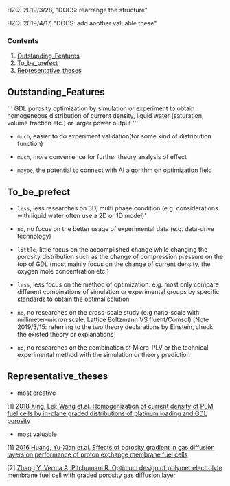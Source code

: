 HZQ: 2019/3/28, "DOCS: rearrange the structure"

HZQ: 2019/4/17, "DOCS: add another valuable these"

### Contents

1. [Outstanding_Features](#feats)
2. [To_be_prefect](#yourwork)
3. [Representative_theses](#representative)

## Outstanding_Features<a name="feats"></a>

'''
GDL porosity optimization by simulation or experiment to obtain homogeneous distribution of current density, liquid water (saturation, volume fraction etc.) or larger power output
'''

* `much`, easier to do experiment validation(for some kind of distribution function)

* `much`, more convenience for further theory analysis of effect

* `maybe`, the potential to connect with AI algorithm on optimization field

## To_be_prefect<a name="yourwork"></a>

* `less`, less researches on 3D, multi phase condition (e.g. considerations with liquid water often use a 2D or 1D model)'

* `no`, no focus on the better usage of experimental data (e.g. data-drive technology)

* `little`, little focus on the accomplished change while changing the porosity distribution such as the change of compression pressure on the top of GDL (most mainly focus on the change of current density, the oxygen mole concentration etc.)

* `less`, less focus on the method of optimization: e.g. most only compare different combinations of simulation or experimental groups by specific standards to obtain the optimal solution

* `no`, no researches on the cross-scale study (e.g nano-scale with millimeter-micron scale, Lattice Boltzmann VS fluent/Comsol)
[Note 2019/3/15: referring to the two theory declarations by Einstein, check the existed theory or explanations]

* `no`, no researches on the combination of Micro-PLV or the technical experimental method with the simulation or theory prediction


## Representative_theses<a name="representative"></a>

* most creative

[1] [2018 Xing, Lei; Wang et.al. Homogenization of current density of PEM fuel cells by in-plane graded distributions of platinum loading and GDL porosity](https://www.sciencedirect.com/science/article/pii/S0009250918305980?via%3Dihub)


* most valuable

[1] [2016 Huang, Yu-Xian et.al. Effects of porosity gradient in gas diffusion layers on performance of proton exchange membrane fuel cells](https://www.sciencedirect.com/science/article/pii/S0360544210004901?via%3Dihub)

[2] [Zhang Y, Verma A, Pitchumani R. Optimum design of polymer electrolyte membrane fuel cell with graded porosity gas diffusion layer](https://www.sciencedirect.com/science/article/pii/S0360319915315536?via%3Dihub)